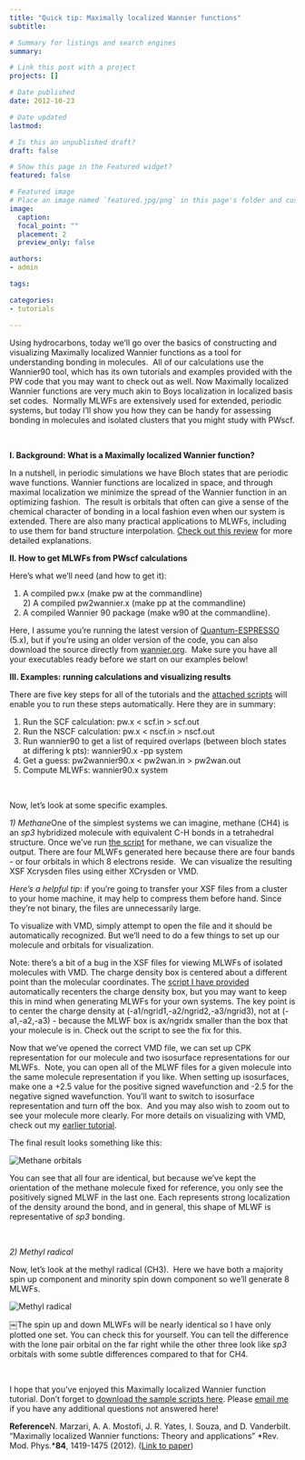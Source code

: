 ```yaml
---
title: "Quick tip: Maximally localized Wannier functions"
subtitle: 

# Summary for listings and search engines
summary: 

# Link this post with a project
projects: []

# Date published
date: 2012-10-23

# Date updated
lastmod: 

# Is this an unpublished draft?
draft: false

# Show this page in the Featured widget?
featured: false

# Featured image
# Place an image named `featured.jpg/png` in this page's folder and customize its options here.
image:
  caption: 
  focal_point: ""
  placement: 2
  preview_only: false

authors:
- admin

tags:

categories:
- tutorials

---
```

Using hydrocarbons, today we’ll go over the basics of constructing and visualizing Maximally localized Wannier functions as a tool for understanding bonding in molecules.  All of our calculations use the Wannier90 tool, which has its own tutorials and examples provided with the PW code that you may want to check out as well. Now Maximally localized Wannier functions are very much akin to Boys localization in localized basis set codes.  Normally MLWFs are extensively used for extended, periodic systems, but today I’ll show you how they can be handy for assessing bonding in molecules and isolated clusters that you might study with PWscf.


 


**I. Background: What is a Maximally localized Wannier function?**


In a nutshell, in periodic simulations we have Bloch states that are periodic wave functions. Wannier functions are localized in space, and through maximal localization we minimize the spread of the Wannier function in an optimizing fashion.  The result is orbitals that often can give a sense of the chemical character of bonding in a local fashion even when our system is extended. There are also many practical applications to MLWFs, including to use them for band structure interpolation. [Check out this review](http://rmp.aps.org/abstract/RMP/v84/i4/p1419_1 "Review article") for more detailed explanations. 


**II. How to get MLWFs from PWscf calculations**


Here’s what we’ll need (and how to get it):  
1) A compiled pw.x (make pw at the commandline)  
2) A compiled pw2wannier.x (make pp at the commandline)  
3) A compiled Wannier 90 package (make w90 at the commandline).


Here, I assume you’re running the latest version of [Quantum-ESPRESSO](http://qe-forge.org/gf/project/q-e/frs/?action=FrsReleaseBrowse&frs_package_id=18 "Quantum-ESPRESSO") (5.x), but if you’re using an older version of the code, you can also download the source directly from [wannier.org](http://www.wannier.org/ "wannier.org").  Make sure you have all your executables ready before we start on our examples below!


**III. Examples: running calculations and visualizing results**


There are five key steps for all of the tutorials and the [attached scripts](../sites/default/files/Tutorials/Oct23.zip "MLWF tutorial scripts") will enable you to run these steps automatically. Here they are in summary:


1) Run the SCF calculation: pw.x < scf.in > scf.out  
2) Run the NSCF calculation: pw.x < nscf.in > nscf.out  
3) Run wannier90 to get a list of required overlaps (between bloch states at differing k pts): wannier90.x -pp system  
4) Get a guess: pw2wannier90.x < pw2wan.in > pw2wan.out  
5) Compute MLWFs: wannier90.x system


 


Now, let’s look at some specific examples.


*1) Methane*One of the simplest systems we can imagine, methane (CH4) is an *sp3* hybridized molecule with equivalent C-H bonds in a tetrahedral structure. Once we’ve run [the script](../sites/default/files/Tutorials/Oct23.zip "MLWF zip archive") for methane, we can visualize the output. There are four MLWFs generated here because there are four bands - or four orbitals in which 8 electrons reside.  We can visualize the resulting XSF Xcrysden files using either XCrysden or VMD.  


*Here’s a helpful tip*: if you’re going to transfer your XSF files from a cluster to your home machine, it may help to compress them before hand. Since they’re not binary, the files are unnecessarily large.


To visualize with VMD, simply attempt to open the file and it should be automatically recognized. But we’ll need to do a few things to set up our molecule and orbitals for visualization.


Note: there’s a bit of a bug in the XSF files for viewing MLWFs of isolated molecules with VMD. The charge density box is centered about a different point than the molecular coordinates. The [script I have provided](../sites/default/files/Tutorials/Oct23.zip "script archive") automatically recenters the charge density box, but you may want to keep this in mind when generating MLWFs for your own systems. The key point is to center the charge density at (-a1/ngrid1,-a2/ngrid2,-a3/ngrid3), not at (-a1,-a2,-a3) - because the MLWF box is ax/ngridx smaller than the box that your molecule is in. Check out the script to see the fix for this.


Now that we’ve opened the correct VMD file, we can set up CPK representation for our molecule and two isosurface representations for our MLWFs.  Note, you can open all of the MLWF files for a given molecule into the same molecule representation if you like. When setting up isosurfaces, make one a +2.5 value for the positive signed wavefunction and -2.5 for the negative signed wavefunction. You’ll want to switch to isosurface representation and turn off the box.  And you may also wish to zoom out to see your molecule more clearly. For more details on visualizing with VMD, check out my [earlier tutorial](visualizing-vmd-rendering-pov-ray "VMD tutorial").


The final result looks something like this:


![Methane orbitals](/sites/default/files/orbital-methane.png "Methane orbitals")


You can see that all four are identical, but because we’ve kept the orientation of the methane molecule fixed for reference, you only see the positively signed MLWF in the last one. Each represents strong localization of the density around the bond, and in general, this shape of MLWF is representative of *sp3* bonding.


 


*2) Methyl radical*


Now, let’s look at the methyl radical (CH3).  Here we have both a majority spin up component and minority spin down component so we’ll generate 8 MLWFs.


![Methyl radical](/sites/default/files/methyl-radical.png "Methyl radical")


￼The spin up and down MLWFs will be nearly identical so I have only plotted one set. You can check this for yourself. You can tell the difference with the lone pair orbital on the far right while the other three look like *sp3* orbitals with some subtle differences compared to that for CH4.


 


I hope that you’ve enjoyed this Maximally localized Wannier function tutorial. Don’t forget to [download the sample scripts here](../sites/default/files/Tutorials/Oct23.zip "MLWF zip archive"). Please [email me](mailto:hjkulik@mit.edu?subject="MLWFs" "Email me") if you have any additional questions not answered here!


**Reference**N. Marzari, A. A. Mostofi, J. R. Yates, I. Souza, and D. Vanderbilt. “Maximally localized Wannier functions: Theory and applications” *Rev. Mod. Phys.***84**, 1419-1475 (2012). ([Link to paper](http://rmp.aps.org/abstract/RMP/v84/i4/p1419_1 "Review paper"))


